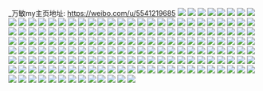 _万敏my主页地址: https://weibo.com/u/5541219685 
![](https://wx4.sinaimg.cn/mw2000/00630on3gy1h96khzqkbvj32342s6hdu.jpg) 
![](https://wx4.sinaimg.cn/mw2000/00630on3gy1h96ki1gfjgj31kp23l1ky.jpg) 
![](https://wx4.sinaimg.cn/mw2000/00630on3gy1h96kimbihlj32c03401kz.jpg) 
![](https://wx4.sinaimg.cn/mw2000/00630on3gy1h96kjrbtxdj32c02c0npf.jpg) 
![](https://wx4.sinaimg.cn/mw2000/00630on3gy1h96kikdk5kj33402c0b2b.jpg) 
![](https://wx4.sinaimg.cn/mw2000/00630on3gy1h8e2fsunzij31ry2da7wh.jpg) 
![](https://wx4.sinaimg.cn/mw2000/00630on3gy1h8e2fro3yjj31ji24u1kx.jpg) 
![](https://wx4.sinaimg.cn/mw2000/00630on3gy1h8e2fq4vppj31jb24ub20.jpg) 
![](https://wx4.sinaimg.cn/mw2000/00630on3gy1h8e2fqv5rnj31e71ze4kr.jpg) 
![](https://wx4.sinaimg.cn/mw2000/00630on3gy1h8e2fux6ruj32c02c0x6p.jpg) 
![](https://wx4.sinaimg.cn/mw2000/00630on3gy1h8e2flukchj31hq23lhdt.jpg) 
![](https://wx4.sinaimg.cn/mw2000/00630on3gy1h8e2fp4hsrj32dd35sx6r.jpg) 
![](https://wx4.sinaimg.cn/mw2000/00630on3gy1h87x4ltu7fj30wu18xtqi.jpg) 
![](https://wx4.sinaimg.cn/mw2000/00630on3gy1h87x4ocjktj325z2yrqv6.jpg) 
![](https://wx4.sinaimg.cn/mw2000/00630on3gy1h87x4ms9b3j31wx2ndnpd.jpg) 
![](https://wx4.sinaimg.cn/mw2000/00630on3gy1h0gmphl922j32x8270u0y.jpg) 
![](https://wx4.sinaimg.cn/mw2000/00630on3gy1h0gmpb84t8j335s2df7wl.jpg) 
![](https://wx4.sinaimg.cn/mw2000/00630on3gy1h0gmpojdv6j32p420x1ky.jpg) 
![](https://wx4.sinaimg.cn/mw2000/00630on3gy1h0gmpk0wwxj31lr2azx6p.jpg) 
![](https://wx4.sinaimg.cn/mw2000/00630on3gy1h0gmpc83kej31i22187wh.jpg) 
![](https://wx4.sinaimg.cn/mw2000/00630on3gy1h0gmpdfm31j30xi18o19f.jpg) 
![](https://wx4.sinaimg.cn/mw2000/00630on3gy1h0gmpd0629j31bd1sc1kx.jpg) 
![](https://wx4.sinaimg.cn/mw2000/00630on3gy1h0gmpm8ongj34403341l2.jpg) 
![](https://wx4.sinaimg.cn/mw2000/00630on3gy1h0e2dpjoyzj30tx13wn9s.jpg) 
![](https://wx4.sinaimg.cn/mw2000/00630on3gy1h0ds4awf8bj32c033ykjr.jpg) 
![](https://wx4.sinaimg.cn/mw2000/00630on3gy1h0ds4cu73kj321m2q4hdw.jpg) 
![](https://wx4.sinaimg.cn/mw2000/00630on3gy1h0ds41mo75j31wr2tdhdu.jpg) 
![](https://wx4.sinaimg.cn/mw2000/00630on3gy1h0ds44sh84j31x12qahdu.jpg) 
![](https://wx4.sinaimg.cn/mw2000/00630on3gy1h0ds45y4gej327k31j1ky.jpg) 
![](https://wx4.sinaimg.cn/mw2000/00630on3gy1h0ds46sup3j321s2sjkjl.jpg) 
![](https://wx4.sinaimg.cn/mw2000/00630on3gy1gyd0ghmrloj323s35sb29.jpg) 
![](https://wx4.sinaimg.cn/mw2000/00630on3gy1gyd0hp5xlnj323s35snpd.jpg) 
![](https://wx4.sinaimg.cn/mw2000/00630on3gy1gyd0hwhse2j322m32e7wh.jpg) 
![](https://wx4.sinaimg.cn/mw2000/00630on3gy1gyd0fgjl51j321f327kjl.jpg) 
![](https://wx4.sinaimg.cn/mw2000/00630on3gy1gxvvvoyc1zj31r22cenpd.jpg) 
![](https://wx4.sinaimg.cn/mw2000/00630on3gy1gwu0ai1vmxj32c02g9npe.jpg) 
![](https://wx4.sinaimg.cn/mw2000/00630on3gy1gwu06ohq0jj30sj12hwls.jpg) 
![](https://wx4.sinaimg.cn/mw2000/00630on3gy1gwu0b4z4xuj31hp1zme81.jpg) 
![](https://wx4.sinaimg.cn/mw2000/00630on3gy1gwu089qbisj33402c0qv6.jpg) 
![](https://wx4.sinaimg.cn/mw2000/00630on3gy1gwu06zcsdyj31121df7l1.jpg) 
![](https://wx4.sinaimg.cn/mw2000/00630on3gy1gwu07gn6idj314n1imkca.jpg) 
![](https://wx4.sinaimg.cn/mw2000/00630on3gy1gwu0b95mncj31hs1zptth.jpg) 
![](https://wx4.sinaimg.cn/mw2000/00630on3gy1gwu07ro5qvj33402c0qv5.jpg) 
![](https://wx4.sinaimg.cn/mw2000/00630on3gy1gwu0blrrwmj32bj1rn1ky.jpg) 
![](https://wx4.sinaimg.cn/mw2000/00630on3gy1gwoukqpog3j314q1jqqv5.jpg) 
![](https://wx4.sinaimg.cn/mw2000/00630on3gy1gwoujho0kgj30vi16l4m5.jpg) 
![](https://wx4.sinaimg.cn/mw2000/00630on3gy1gwoum0zk72j315h1k4qv5.jpg) 
![](https://wx4.sinaimg.cn/mw2000/00630on3gy1gu385zcbw1j33402c0hdt.jpg) 
![](https://wx4.sinaimg.cn/mw2000/00630on3gy1gtoq4c1ed6j31w22c0x6p.jpg) 
![](https://wx4.sinaimg.cn/mw2000/00630on3gy1gtoq4edb9cj33402c0qv6.jpg) 
![](https://wx4.sinaimg.cn/mw2000/00630on3gy1gtoq4azni1j30rs3441ky.jpg) 
![](https://wx4.sinaimg.cn/mw2000/00630on3gy1gtoq49ygkyj31mt2adb29.jpg) 
![](https://wx4.sinaimg.cn/mw2000/00630on3gy1gtoq6vvt2uj33402c0npe.jpg) 
![](https://wx4.sinaimg.cn/mw2000/00630on3gy1gtoq4gd8wrj33402c0e82.jpg) 
![](https://wx4.sinaimg.cn/mw2000/00630on3gy1gtoq4hb7v5j30rs22fnhg.jpg) 
![](https://wx4.sinaimg.cn/mw2000/00630on3gy1gtoq4i3msuj32j8231x6p.jpg) 
![](https://wx4.sinaimg.cn/mw2000/00630on3gy1gtoq4j5v1qj33402c0kjl.jpg) 
![](https://wx4.sinaimg.cn/mw2000/00630on3gy1gtoq4cyavgj31zt1vx1ky.jpg) 
![](https://wx4.sinaimg.cn/mw2000/00630on3gy1gtoq4kne2lj32c02c0e82.jpg) 
![](https://wx4.sinaimg.cn/mw2000/00630on3gy1gtoq7x2oh6j31t02eokjl.jpg) 
![](https://wx4.sinaimg.cn/mw2000/00630on3gy1gtk5066aohj30v90ru46n.jpg) 
![](https://wx4.sinaimg.cn/mw2000/00630on3gy1gtk507qm7gj33402c0u0z.jpg) 
![](https://wx4.sinaimg.cn/mw2000/00630on3gy1gtk504d3lfj31zb1zg4qp.jpg) 
![](https://wx4.sinaimg.cn/mw2000/00630on3gy1gt6vt6z4gwj30u015qwkd.jpg) 
![](https://wx4.sinaimg.cn/mw2000/00630on3gy1gt6vt7u0qxj30m40tiacl.jpg) 
![](https://wx4.sinaimg.cn/mw2000/00630on3gy1gt6vt7dfjmj30gu0w4acn.jpg) 
![](https://wx4.sinaimg.cn/mw2000/00630on3gy1gt6vt6f7w5j30u013pwir.jpg) 
![](https://wx4.sinaimg.cn/mw2000/00630on3gy1gr22yn248gj32bz33zqve.jpg) 
![](https://wx4.sinaimg.cn/mw2000/00630on3gy1gr22yjyxofj32c0340npm.jpg) 
![](https://wx4.sinaimg.cn/mw2000/00630on3gy1gr22ypa6l0j32c0340kjr.jpg) 
![](https://wx4.sinaimg.cn/mw2000/00630on3gy1gr22yq4we7j31400tu4qp.jpg) 
![](https://wx4.sinaimg.cn/mw2000/00630on3gy1gqdnukxvs9j30q00yp7wh.jpg) 
![](https://wx4.sinaimg.cn/mw2000/00630on3gy1gqdnulwarij30q30yr4qp.jpg) 
![](https://wx4.sinaimg.cn/mw2000/00630on3gy1gqdnsqx9dcj32862ywnpf.jpg) 
![](https://wx4.sinaimg.cn/mw2000/00630on3gy1gopd2guaq7j30zk1augy9.jpg) 
![](https://wx4.sinaimg.cn/mw2000/00630on3gy1gopd2gd3hxj30zk1augyi.jpg) 
![](https://wx4.sinaimg.cn/mw2000/00630on3gy1gopd2jim0uj32802yob2a.jpg) 
![](https://wx4.sinaimg.cn/mw2000/00630on3gy1gopd2i24s8j323q2x5e82.jpg) 
![](https://wx4.sinaimg.cn/mw2000/00630on3gy1gnx76o8ymfj32bd1qjk2s.jpg) 
![](https://wx4.sinaimg.cn/mw2000/00630on3gy1gnx76wf39fj32d51rue81.jpg) 
![](https://wx4.sinaimg.cn/mw2000/00630on3ly1gnpscphba2j31k222qb29.jpg) 
![](https://wx4.sinaimg.cn/mw2000/00630on3ly1gnpsa5renvj31uo2nt4qp.jpg) 
![](https://wx4.sinaimg.cn/mw2000/00630on3ly1gnpsa82kufj31ll29xhap.jpg) 
![](https://wx4.sinaimg.cn/mw2000/00630on3ly1gnjxty9qzmj30u00gwacl.jpg) 
![](https://wx4.sinaimg.cn/mw2000/00630on3gy1gmwxzocs3oj335s23u4qq.jpg) 
![](https://wx4.sinaimg.cn/mw2000/00630on3gy1gmwxtioi9vj30h50h5wnc.jpg) 
![](https://wx4.sinaimg.cn/mw2000/00630on3gy1gmwxsiepwfj33402c0npe.jpg) 
![](https://wx4.sinaimg.cn/mw2000/00630on3gy1gmwxtgst4uj34ao2v4b2c.jpg) 
![](https://wx4.sinaimg.cn/mw2000/00630on3gy1gmubxdjb76j30n01fm7u4.jpg) 
![](https://wx4.sinaimg.cn/mw2000/00630on3gy1gmuby9iiiij31p919yhdt.jpg) 
![](https://wx4.sinaimg.cn/mw2000/00630on3gy1gmuby1fpldj30tt0ttwur.jpg) 
![](https://wx4.sinaimg.cn/mw2000/00630on3gy1gmubyu0dvaj32x126re83.jpg) 
![](https://wx4.sinaimg.cn/mw2000/00630on3gy1gmuc09mebhj31nm18ohdt.jpg) 
![](https://wx4.sinaimg.cn/mw2000/00630on3gy1gmubxmmv8kj31ab2acnpd.jpg) 
![](https://wx4.sinaimg.cn/mw2000/00630on3gy1gmubxy8o3ej31b82bz4qq.jpg) 
![](https://wx4.sinaimg.cn/mw2000/00630on3gy1gmubz8l9khj31x02r8npe.jpg) 
![](https://wx4.sinaimg.cn/mw2000/00630on3gy1gmubzswqayj31xu2pyqv6.jpg) 
![](https://wx4.sinaimg.cn/mw2000/00630on3gy1glvsm6ufmgj31n81k2hdt.jpg) 
![](https://wx4.sinaimg.cn/mw2000/00630on3gy1gjda7rh02lj30n00yik5m.jpg) 
![](https://wx4.sinaimg.cn/mw2000/00630on3gy1gjdacvesekj30n01bxhdt.jpg) 
![](https://wx4.sinaimg.cn/mw2000/00630on3gy1gjdaa1pumjj30n01t64qp.jpg) 
![](https://wx4.sinaimg.cn/mw2000/00630on3gy1gjda7u5tb3j33402c0kjl.jpg) 
![](https://wx4.sinaimg.cn/mw2000/00630on3gy1gjda7syhhvj30n01hotn2.jpg) 
![](https://wx4.sinaimg.cn/mw2000/00630on3gy1gjda7wnmm7j32801o0hdt.jpg) 
![](https://wx4.sinaimg.cn/mw2000/00630on3gy1ggs1nwrzaqj32c0340u0z.jpg) 
![](https://wx4.sinaimg.cn/mw2000/00630on3gy1ggfxhlere4j30n01ds4qp.jpg) 
![](https://wx4.sinaimg.cn/mw2000/00630on3gy1ggfxhmadavj30n01ds4ix.jpg) 
![](https://wx4.sinaimg.cn/mw2000/00630on3gy1ggfxhmya7rj30n01dsk3b.jpg) 
![](https://wx4.sinaimg.cn/mw2000/00630on3gy1gfs70jy3baj321k2q37wi.jpg) 
![](https://wx4.sinaimg.cn/mw2000/00630on3gy1gfs712b50oj31yt2mf7wj.jpg) 
![](https://wx4.sinaimg.cn/mw2000/00630on3gy1gfs71aejcjj31sc2dse81.jpg) 
![](https://wx4.sinaimg.cn/mw2000/00630on3gy1gfs70ij596j32c0340b29.jpg) 
![](https://wx4.sinaimg.cn/mw2000/00630on3gy1gf2r15cbylj31sc2dshdu.jpg) 
![](https://wx4.sinaimg.cn/mw2000/00630on3gy1gf2m4d9xr0j33402c0hdv.jpg) 
![](https://wx4.sinaimg.cn/mw2000/00630on3gy1gf2qpijbehj31020r17wh.jpg) 
![](https://wx4.sinaimg.cn/mw2000/00630on3gy1gf2r0jfzuqj31sc2ds1kx.jpg) 
![](https://wx4.sinaimg.cn/mw2000/00630on3gy1gf2lb7jr30j31sc2dshdt.jpg) 
![](https://wx4.sinaimg.cn/mw2000/00630on3gy1gf2m4vk9xqj33402c0e83.jpg) 
![](https://wx4.sinaimg.cn/mw2000/00630on3gy1gf2qd16nkmj31s02dc1kx.jpg) 
![](https://wx4.sinaimg.cn/mw2000/00630on3gy1gf2m3ggvxfj31s92c34qq.jpg) 
![](https://wx4.sinaimg.cn/mw2000/00630on3gy1gf2r36fi7uj33402c0b29.jpg) 
![](https://wx4.sinaimg.cn/mw2000/00630on3gy1gegdcxuls8j31xe2nv4qq.jpg) 
![](https://wx4.sinaimg.cn/mw2000/00630on3gy1gegdd5sf7yj327i2y0qv6.jpg) 
![](https://wx4.sinaimg.cn/mw2000/00630on3gy1gegfkqsrs7j30u0140b29.jpg) 
![](https://wx4.sinaimg.cn/mw2000/00630on3gy1gegempxwduj32c0340x6r.jpg) 
![](https://wx4.sinaimg.cn/mw2000/00630on3gy1gegdd0fvzhj324g2tyhdu.jpg) 
![](https://wx4.sinaimg.cn/mw2000/00630on3gy1gegdd3rio8j32312s2b29.jpg) 
![](https://wx4.sinaimg.cn/mw2000/00630on3gy1ge5si0md4gj32c0340kjm.jpg) 
![](https://wx4.sinaimg.cn/mw2000/00630on3gy1ge5si5nhjgj32l32bz4qs.jpg) 
![](https://wx4.sinaimg.cn/mw2000/00630on3gy1gdoz8sxwhxj30z61qkazd.jpg) 
![](https://wx4.sinaimg.cn/mw2000/00630on3gy1gdoz8mw0d2j32c02c0npg.jpg) 
![](https://wx4.sinaimg.cn/mw2000/00630on3gy1gdozkn9txej31sc24qhdt.jpg) 
![](https://wx4.sinaimg.cn/mw2000/00630on3gy1gdoz7xma88j33402c0e85.jpg) 
![](https://wx4.sinaimg.cn/mw2000/00630on3gy1gdoz6lwszcj30n01a0e49.jpg) 
![](https://wx4.sinaimg.cn/mw2000/00630on3gy1gdoz73n20dj324p31g7wj.jpg) 
![](https://wx4.sinaimg.cn/mw2000/00630on3gy1gcukmcukw8j30n00dowfz.jpg) 
![](https://wx4.sinaimg.cn/mw2000/00630on3gy1gbb6h741xwj32c02c0kjm.jpg) 
![](https://wx4.sinaimg.cn/mw2000/00630on3gy1gbb6gqml7aj32c02c0qv7.jpg) 
![](https://wx4.sinaimg.cn/mw2000/00630on3ly1g91625mb0rj3278340u0x.jpg) 
![](https://wx4.sinaimg.cn/mw2000/00630on3ly1g91627ncw7j32c02c0hdu.jpg) 
![](https://wx4.sinaimg.cn/mw2000/00630on3ly1g8s0bsdl8sj30u0140e81.jpg) 
![](https://wx4.sinaimg.cn/mw2000/00630on3ly1g8s0aw4hovj31ha2254qp.jpg) 
![](https://wx4.sinaimg.cn/mw2000/00630on3ly1g8s0b7zm4yj31so2ionpd.jpg) 
![](https://wx4.sinaimg.cn/mw2000/00630on3ly1g8s0bevm4gj30u01967wi.jpg) 
![](https://wx4.sinaimg.cn/mw2000/00630on3ly1g71nheamcdj31o027ub29.jpg) 
![](https://wx4.sinaimg.cn/mw2000/00630on3ly1g71nfu9025j31n11t9h8t.jpg) 
![](https://wx4.sinaimg.cn/mw2000/00630on3gy1g6b18t15huj32c02c0e81.jpg) 
![](https://wx4.sinaimg.cn/mw2000/00630on3ly1g1l6yojyzgj31o027vkjl.jpg) 
![](https://wx4.sinaimg.cn/mw2000/00630on3ly1g1l6ypljkyj32bc2bl1ky.jpg) 
![](https://wx4.sinaimg.cn/mw2000/00630on3gy1fyy94lpx40j31400u0nbw.jpg) 
![](https://wx4.sinaimg.cn/mw2000/00630on3gy1fyy94jgdhoj31400u0qcm.jpg) 
![](https://wx4.sinaimg.cn/mw2000/00630on3gy1fyy94ieo09j30u01hjgww.jpg) 
![](https://wx4.sinaimg.cn/mw2000/00630on3gy1fyy94k99bxj31400u07ew.jpg) 
![](https://wx4.sinaimg.cn/mw2000/00630on3gy1fyy94mud3vj30vu0u0q7h.jpg) 
![](https://wx4.sinaimg.cn/mw2000/00630on3gy1fyy94cg234j30u0140gqv.jpg) 
![](https://wx4.sinaimg.cn/mw2000/00630on3gy1ft2ul4panej313u1z0k3g.jpg) 
![](https://wx4.sinaimg.cn/mw2000/00630on3gy1ft2ul67op6j313u1z07h0.jpg) 
![](https://wx4.sinaimg.cn/mw2000/00630on3gy1fs5a7xzprzj30qo0qo1kx.jpg) 
![](https://wx4.sinaimg.cn/mw2000/00630on3gy1fs5a6fk0chj32c02c01ky.jpg) 
![](https://wx4.sinaimg.cn/mw2000/00630on3gy1fs5a6btn23j32c02c0hdt.jpg) 
![](https://wx4.sinaimg.cn/mw2000/00630on3gy1fs5a6dawwnj32c02c0u0x.jpg) 
![](https://wx4.sinaimg.cn/mw2000/00630on3gy1fqlo7onpxzj30qo0qotwx.jpg) 
![](https://wx4.sinaimg.cn/mw2000/00630on3gy1fqlo67qrdgj30vi0l0b29.jpg) 
![](https://wx4.sinaimg.cn/mw2000/00630on3gy1fqfvutvdxkj31w02io4qw.jpg) 
![](https://wx4.sinaimg.cn/mw2000/00630on3gy1fqfvuqxp9mj31w02iou14.jpg) 
![](https://wx4.sinaimg.cn/mw2000/00630on3gy1fpqmgxj54lj31sg1sgqv8.jpg) 
![](https://wx4.sinaimg.cn/mw2000/00630on3gy1fpqmh86qvej31sg1sgqv8.jpg) 
![](https://wx4.sinaimg.cn/mw2000/00630on3gy1fpqmgvgmnej32c0340e82.jpg) 
![](https://wx4.sinaimg.cn/mw2000/00630on3gy1fpqmh9n7gij32b93404qq.jpg) 
![](https://wx4.sinaimg.cn/mw2000/00630on3gy1fpbb9249ktj32ab3407wp.jpg) 
![](https://wx4.sinaimg.cn/mw2000/00630on3gy1fpbbadjz6sj32c0340qv5.jpg) 
